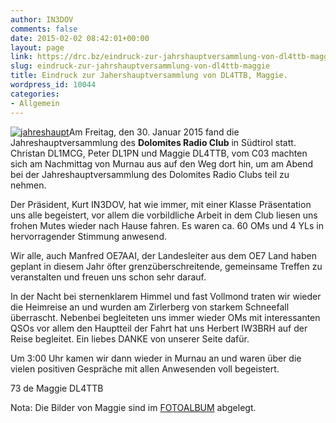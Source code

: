 ```yaml
---
author: IN3DOV
comments: false
date: 2015-02-02 08:42:01+00:00
layout: page
link: https://drc.bz/eindruck-zur-jahrshauptversammlung-von-dl4ttb-maggie/
slug: eindruck-zur-jahrshauptversammlung-von-dl4ttb-maggie
title: Eindruck zur Jahershauptversammlung von DL4TTB, Maggie.
wordpress_id: 10044
categories:
- Allgemein
---
```


[![jahreshaupt](https://drc.bz/wp-content/uploads/2015/02/jahreshaupt-1024x545.jpg)](https://drc.bz/wp-content/uploads/2015/02/jahreshaupt.jpg)Am Freitag, den 30. Januar 2015 fand die Jahreshauptversammlung des **Dolomites Radio Club** in Südtirol statt. Christan DL1MCG, Peter DL1PN und Maggie DL4TTB, vom C03 machten sich am Nachmittag von Murnau aus auf den Weg dort hin, um am Abend bei der Jahreshauptversammlung des Dolomites Radio Clubs teil zu nehmen.




Der Präsident, Kurt IN3DOV, hat wie immer, mit einer Klasse Präsentation uns alle begeistert, vor allem die vorbildliche Arbeit in dem Club liesen uns frohen Mutes wieder nach Hause fahren. Es waren ca. 60 OMs und 4 YLs in hervorragender Stimmung anwesend.




Wir alle, auch Manfred OE7AAI, der Landesleiter aus dem OE7 Land haben geplant in diesem Jahr öfter grenzüberschreitende, gemeinsame Treffen zu veranstalten und freuen uns schon sehr darauf.




In der Nacht bei sternenklarem Himmel und fast Vollmond traten wir wieder die Heimreise an und wurden am Zirlerberg von starkem Schneefall überrascht. Nebenbei begleiteten uns immer wieder OMs mit interessanten QSOs vor allem den Hauptteil der Fahrt hat uns Herbert IW3BRH auf der Reise begleitet. Ein liebes DANKE von unserer Seite dafür.




Um 3:00 Uhr kamen wir dann wieder in Murnau an und waren über die vielen positiven Gespräche mit allen Anwesenden voll begeistert.




73 de Maggie DL4TTB




Nota: Die Bilder von Maggie sind im [FOTOALBUM](https://drc.bz/drc-intern/fotoalbum/?wppa-album=81&wppa-cover=0&wppa-occur=1) abgelegt.
